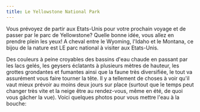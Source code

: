 ```yaml
---
title: Le Yellowstone National Park
---
```


Vous prévoyez de partir aux Etats-Unis pour votre prochain voyage et de passer par le parc de Yellowstone? Quelle bonne idée, vous allez en prendre plein les yeux! A cheval entre le Wyoming, l'Idaho et le Montana, ce bijou de la nature est LE parc national à visiter aux Etats-Unis.

Des couleurs à peine croyables des bassins d'eau chaude en passant par les lacs gelés, les geysers éclatants à plusieurs mètres de hauteur, les grottes grondantes et fumantes ainsi que la faune très diversifiée, le tout va assurément vous faire tourner la tête. Il y a tellement de choses à voir qu'il vaut mieux prévoir au moins deux jours sur place (surtout que le temps peut changer très vite et la neige être au rendez-vous, même en été, de quoi vous gâcher la vue). Voici quelques photos pour vous mettre l'eau à la bouche: